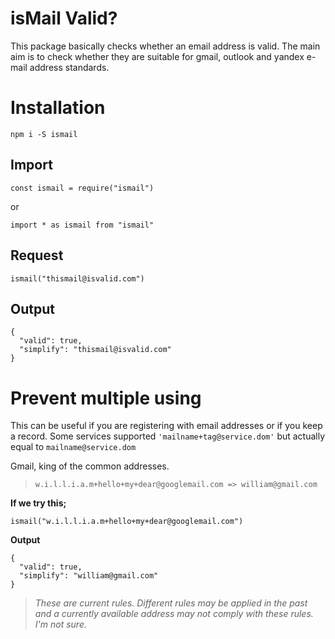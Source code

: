 # isMail Valid?

This package basically checks whether an email address is valid. The main aim is to check whether they are suitable for gmail, outlook and yandex e-mail address standards.


# Installation

    npm i -S ismail

## Import

    const ismail = require("ismail")
or
    
    import * as ismail from "ismail"

## Request

    ismail("thismail@isvalid.com")

## Output

    {
      "valid": true,
      "simplify": "thismail@isvalid.com"
    }

# Prevent multiple using

This can be useful if you are registering with email addresses or if you keep a record.
Some services supported `'mailname+tag@service.dom'` but actually equal to `mailname@service.dom`

Gmail, king of the common addresses.

> `w.i.l.l.i.a.m+hello+my+dear@googlemail.com => william@gmail.com`

**If we try this;**

    ismail("w.i.l.l.i.a.m+hello+my+dear@googlemail.com")

**Output**

    {
      "valid": true,
      "simplify": "william@gmail.com"
    }

> *These are current rules. Different rules may be applied in the past and a currently available address may not comply with these rules. I'm not sure.*
